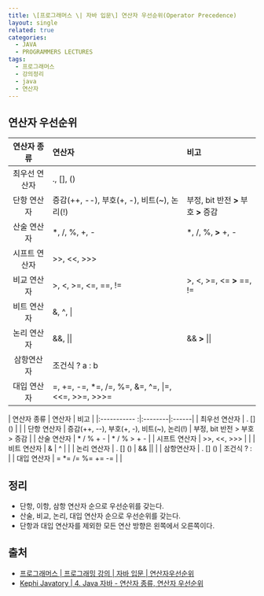 ```yaml
---
title: \[프로그래머스 \| 자바 입문\] 연산자 우선순위(Operator Precedence)
layout: single
related: true
categories:
  - JAVA
  - PROGRAMMERS LECTURES
tags:
  - 프로그래머스
  - 강의정리
  - java
  - 연산자
---
```


## 연산자 우선순위
| 연산자 종류 | 연산자 | 비고 |
|:----:|:----|:----|
| 최우선 연산자 | ., [], () |       |
| 단항 연산자 | 증감(++, --), 부호(+, -), 비트(~), 논리(!) | 부정, bit 반전 **>** 부호 **>** 증감 |
| 산술 연산자 | \*, /, %, +, - | \*, /, %,  **>**  +, - |
| 시프트 연산자 | \>>, \<<, \>>> |       |
| 비교 연산자 | >, <, >=, <=, ==, != | >, <, >=, <=  **>**  ==, != |
| 비트 연산자 | &, ^, \| |       |
| 논리 연산자 | &&, \|\| | &&  **>**  \|\| |
| 삼항연산자 | 조건식 ? a : b |       |
| 대입 연산자 | =, +=, -=, \*=, /=, %=, &=, ^=, \|=, \<<=, \>>=, \>>>= |       |

| 연산자 종류 | 연산자 | 비고 |
|:----------- :|:--------|:------|
| 최우선 연산자 | . [] () |       |
| 단항 연산자 | 증감(++, --), 부호(+, -), 비트(~), 논리(!) | 부정, bit 반전 > 부호 > 증감 |
| 산술 연산자 | * / % + - | \* / %  >  + - |
| 시프트 연산자 | >>, <<, >>> |       |
| 비트 연산자 | & | ^ |       |
| 논리 연산자 | . [] () | && || |
| 삼항연산자 | . [] () | 조건식 ? : |
| 대입 연산자 | = *= /= %= += -= |  |

 
## 정리
- 단항, 이항, 삼항 연산자 순으로 우선순위를 갖는다.
- 산술, 비교, 논리, 대입 연산자 순으로 우선순위를 갖는다.
- 단항과 대입 연산자를 제외한 모든 연산 방향은 왼쪽에서 오른쪽이다.
 
## 출처
- [프로그래머스 \| 프로그래밍 강의 \| 자바 입문 \| 연산자우선순위](https://programmers.co.kr/learn/courses/5/lessons/116)
- [Kephi Javatory \| 4. Java 자바 - 연산자 종류, 연산자 우선순위](https://kephilab.tistory.com/28)

